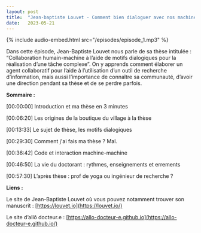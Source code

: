 ```yaml
---
layout: post
title:  "Jean-baptiste Louvet - Comment bien dialoguer avec nos machines ?"
date:   2023-05-21
---
```

{% include audio-embed.html src="/episodes/episode_1.mp3" %}

Dans cette épisode, Jean-Baptiste Louvet nous parle de sa thèse intitulée : “Collaboration
humain-machine à l’aide de motifs dialogiques pour la réalisation d’une tâche complexe”. On y
apprends comment élaborer un agent collaboratif pour l’aide à l’utilisation d’un outil de recherche
d’information, mais aussi l’importance de connaître sa communauté, d’avoir une direction pendant sa
thèse et de se perdre parfois.

**Sommaire :**

[00:00:00] Introduction et ma thèse en 3 minutes

[00:06:20] Les origines de la boutique du village à la thèse

[00:13:33] Le sujet de thèse, les motifs dialogiques

[00:29:30] Comment j'ai fais ma thèse ? Mal.

[00:36:42] Code et interaction machine-machine

[00:46:50] La vie du doctorant : rythmes, enseignements et errements

[00:57:30] L’après thèse : prof de yoga ou ingénieur de recherche ?

**Liens :**

Le site de Jean-Baptiste Louvet où vous pouvez notamment trouver son manuscrit :
[https://louvet.io](https://louvet.io/)

Le site d’allô docteur.e :
[https://allo-docteur-e.github.io](https://allo-docteur-e.github.io/)
